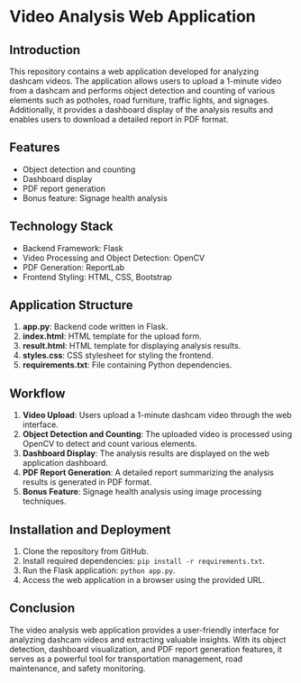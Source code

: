 # Video Analysis Web Application

## Introduction

This repository contains a web application developed for analyzing dashcam videos. The application allows users to upload a 1-minute video from a dashcam and performs object detection and counting of various elements such as potholes, road furniture, traffic lights, and signages. Additionally, it provides a dashboard display of the analysis results and enables users to download a detailed report in PDF format.

## Features

- Object detection and counting
- Dashboard display
- PDF report generation
- Bonus feature: Signage health analysis

## Technology Stack

- Backend Framework: Flask
- Video Processing and Object Detection: OpenCV
- PDF Generation: ReportLab
- Frontend Styling: HTML, CSS, Bootstrap

## Application Structure

1. **app.py**: Backend code written in Flask.
2. **index.html**: HTML template for the upload form.
3. **result.html**: HTML template for displaying analysis results.
4. **styles.css**: CSS stylesheet for styling the frontend.
5. **requirements.txt**: File containing Python dependencies.

## Workflow

1. **Video Upload**: Users upload a 1-minute dashcam video through the web interface.
2. **Object Detection and Counting**: The uploaded video is processed using OpenCV to detect and count various elements.
3. **Dashboard Display**: The analysis results are displayed on the web application dashboard.
4. **PDF Report Generation**: A detailed report summarizing the analysis results is generated in PDF format.
5. **Bonus Feature**: Signage health analysis using image processing techniques.

## Installation and Deployment

1. Clone the repository from GitHub.
2. Install required dependencies: `pip install -r requirements.txt`.
3. Run the Flask application: `python app.py`.
4. Access the web application in a browser using the provided URL.

## Conclusion

The video analysis web application provides a user-friendly interface for analyzing dashcam videos and extracting valuable insights. With its object detection, dashboard visualization, and PDF report generation features, it serves as a powerful tool for transportation management, road maintenance, and safety monitoring.

